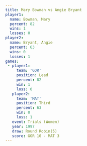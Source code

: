 ```yaml
---
title: Mary Bowman vs Angie Bryant
player1:             
  name: Bowman, Mary 
  percent: 82        
  wins: 1            
  losses: 0          
player2:             
  name: Bryant, Angie
  percent: 63        
  wins: 0            
  losses: 1          
games:
 - player1:        
     team: 'GOR'   
     position: Lead
     percent: 82   
     win: 1        
     loss: 0       
   player2:         
     team: 'MAT'    
     position: Third
     percent: 63    
     win: 0         
     loss: 1        
   event: Trials (Women)
   year: 1997           
   draw: Round Robin(5) 
   score: GOR 10 - MAT 3
---
```

